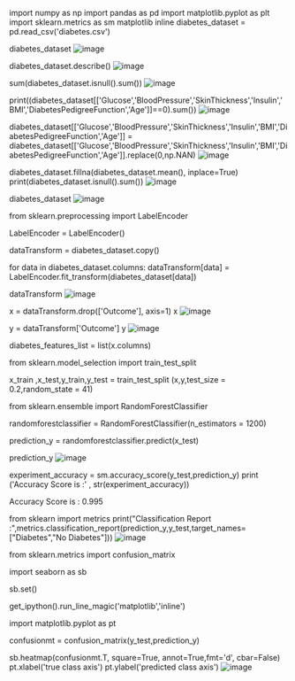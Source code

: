 import numpy as np
import pandas as pd
import matplotlib.pyplot as plt
import sklearn.metrics as sm
matplotlib inline
diabetes_dataset = pd.read_csv('diabetes.csv')


diabetes_dataset
![image](https://github.com/user-attachments/assets/faa08f95-27fc-4ca9-9399-c27fba986c30)

diabetes_dataset.describe()
![image](https://github.com/user-attachments/assets/e3a4c522-4c53-4ab1-b9ac-fc410fd76124)


sum(diabetes_dataset.isnull().sum())
![image](https://github.com/user-attachments/assets/b57c5d72-a884-4234-a094-59e8233522e5)


print((diabetes_dataset[['Glucose','BloodPressure','SkinThickness','Insulin','BMI','DiabetesPedigreeFunction','Age']]==0).sum())
![image](https://github.com/user-attachments/assets/e2c4e091-8f5d-4c92-bad7-2871f5bded16)


diabetes_dataset[['Glucose','BloodPressure','SkinThickness','Insulin','BMI','DiabetesPedigreeFunction','Age']] = diabetes_dataset[['Glucose','BloodPressure','SkinThickness','Insulin','BMI','DiabetesPedigreeFunction','Age']].replace(0,np.NAN)
![image](https://github.com/user-attachments/assets/5c594232-feee-49e9-9371-054023b6fe94)

diabetes_dataset.fillna(diabetes_dataset.mean(), inplace=True)
print(diabetes_dataset.isnull().sum())
![image](https://github.com/user-attachments/assets/036aa3dc-6510-47c3-ae17-5f653ace54b8)



diabetes_dataset
![image](https://github.com/user-attachments/assets/d01140a5-c09a-4e77-9a11-086097192f1d)


from sklearn.preprocessing import LabelEncoder

LabelEncoder = LabelEncoder()

dataTransform = diabetes_dataset.copy()

for data in diabetes_dataset.columns:
    dataTransform[data] = LabelEncoder.fit_transform(diabetes_dataset[data])
    
dataTransform
![image](https://github.com/user-attachments/assets/e9ce7c3a-356e-4ba1-bc24-dea2209b181c)


x = dataTransform.drop(['Outcome'], axis=1)
x
![image](https://github.com/user-attachments/assets/36ccfa91-a1e2-46ab-9e90-9cba76c206a6)

y = dataTransform['Outcome']
y
![image](https://github.com/user-attachments/assets/848e7f08-19ee-442d-a791-ada0fb38cd97)

diabetes_features_list = list(x.columns)

from sklearn.model_selection import train_test_split

x_train ,x_test,y_train,y_test = train_test_split (x,y,test_size = 0.2,random_state = 41)

from sklearn.ensemble import RandomForestClassifier

randomforestclassifier = RandomForestClassifier(n_estimators = 1200)

prediction_y = randomforestclassifier.predict(x_test)

prediction_y
![image](https://github.com/user-attachments/assets/b8fe1076-d0d9-4c31-8ede-22ecac3fcfde)

experiment_accuracy = sm.accuracy_score(y_test,prediction_y)
print ('Accuracy Score is :' , str(experiment_accuracy))

Accuracy Score is : 0.995

from sklearn import metrics
print("Classification Report :",metrics.classification_report(prediction_y,y_test,target_names=["Diabetes","No Diabetes"]))
![image](https://github.com/user-attachments/assets/01f4db55-37bb-4a3a-8752-4a31261f4fb5)

from sklearn.metrics import confusion_matrix

import seaborn as sb

sb.set()

get_ipython().run_line_magic('matplotlib','inline')

import matplotlib.pyplot as pt

confusionmt = confusion_matrix(y_test,prediction_y)

sb.heatmap(confusionmt.T, square=True, annot=True,fmt='d', cbar=False)
pt.xlabel('true class axis')
pt.ylabel('predicted class axis')
![image](https://github.com/user-attachments/assets/3a797ed4-4d9d-4775-8bc7-98c06783d85f)

